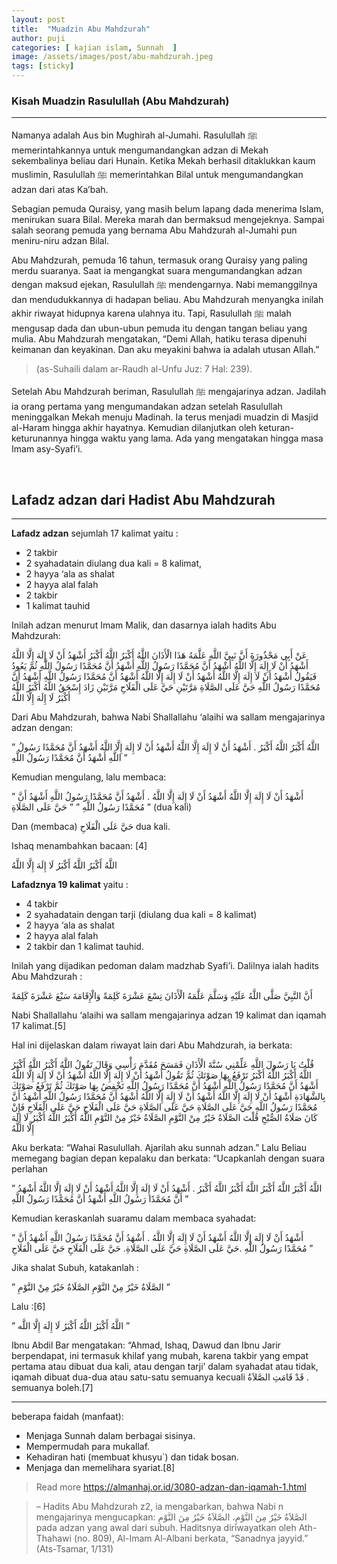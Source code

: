 ```yaml
---
layout: post
title:  "Muadzin Abu Mahdzurah"
author: puji
categories: [ kajian islam, Sunnah  ]
image: /assets/images/post/abu-mahdzurah.jpeg
tags: [sticky]
---
```


### Kisah Muadzin Rasulullah (Abu Mahdzurah)
***

Namanya adalah Aus bin Mughirah al-Jumahi. Rasulullah ﷺ memerintahkannya untuk mengumandangkan adzan di Mekah
sekembalinya beliau dari Hunain.
Ketika Mekah berhasil ditaklukkan kaum muslimin, Rasulullah ﷺ memerintahkan Bilal untuk mengumandangkan adzan
dari atas Ka’bah.

Sebagian pemuda Quraisy, yang masih belum lapang dada menerima Islam, menirukan suara Bilal.
Mereka marah dan bermaksud mengejeknya. Sampai salah seorang pemuda yang bernama Abu Mahdzurah al-Jumahi pun
meniru-niru adzan Bilal.

Abu Mahdzurah, pemuda 16 tahun, termasuk orang Quraisy yang paling merdu suaranya. Saat ia mengangkat suara
mengumandangkan adzan dengan maksud ejekan, Rasulullah ﷺ mendengarnya. Nabi memanggilnya dan mendudukkannya
di hadapan beliau. Abu Mahdzurah menyangka inilah akhir riwayat hidupnya karena ulahnya itu. Tapi,
Rasulullah ﷺ malah mengusap dada dan ubun-ubun pemuda itu dengan tangan beliau yang mulia. Abu Mahdzurah mengatakan,
“Demi Allah, hatiku terasa dipenuhi keimanan dan keyakinan. Dan aku meyakini bahwa ia adalah utusan Allah.”

<blockquote>
(as-Suhaili dalam ar-Raudh al-Unfu Juz: 7 Hal: 239).
</blockquote>

Setelah Abu Mahdzurah beriman, Rasulullah ﷺ mengajarinya adzan.
Jadilah ia orang pertama yang mengumandakan adzan setelah Rasulullah meninggalkan Mekah menuju Madinah.
Ia terus menjadi muadzin di Masjid al-Haram hingga akhir hayatnya. Kemudian dilanjutkan oleh keturan-keturunannya hingga waktu yang lama.
Ada yang mengatakan hingga masa Imam asy-Syafi’i.
</details>
<br/>

## Lafadz adzan dari Hadist Abu Mahdzurah
*    *    *

__Lafadz adzan__ sejumlah 17 kalimat yaitu :
* 2 takbir
* 2 syahadatain diulang dua kali = 8 kalimat,
* 2 hayya ‘ala as shalat
* 2 hayya alal falah
* 2 takbir
* 1 kalimat tauhid

Inilah adzan menurut Imam Malik, dan dasarnya ialah
hadits Abu Mahdzurah:

عَنْ أَبِي مَحْذُورَةَ أَنَّ نَبِيَّ اللَّهِ عَلَّمَهُ هَذَا الْأَذَانَ اللَّهُ أَكْبَرُ اللَّهُ أَكْبَرُ أَشْهَدُ أَنْ لَا إِلَهَ إِلَّا اللَّهُ أَشْهَدُ أَنْ لَا إِلَهَ إِلَّا اللَّهُ أَشْهَدُ أَنَّ مُحَمَّدًا رَسُولُ اللَّهِ أَشْهَدُ أَنَّ مُحَمَّدًا رَسُولُ اللَّهِ ثُمَّ يَعُودُ فَيَقُولُ أَشْهَدُ أَنْ لَا إِلَهَ إِلَّا اللَّهُ أَشْهَدُ أَنْ لَا إِلَهَ إِلَّا اللَّهُ أَشْهَدُ أَنَّ مُحَمَّدًا رَسُولُ اللَّهِ أَشْهَدُ أَنَّ مُحَمَّدًا رَسُولُ اللَّهِ حَيَّ عَلَى الصَّلَاةِ مَرَّتَيْنِ حَيَّ عَلَى الْفَلَاحِ مَرَّتَيْنِ زَادَ إِسْحَقُ اللَّهُ أَكْبَرُ اللَّهُ أَكْبَرُ لَا إِلَهَ إِلَّا اللَّهُ

Dari Abu Mahdzurah, bahwa Nabi Shallallahu ‘alaihi wa sallam mengajarinya adzan dengan:

” اللَّهُ أَكْبَرُ اللَّهُ أَكْبَرُ . أَشْهَدُ أَنْ لَا إِلَهَ إِلَّا اللَّهُ أَشْهَدُ أَنْ لَا إِلَهَ إِلَّا اللَّهُ
أَشْهَدُ أَنَّ مُحَمَّدًا رَسُولُ اللَّهِ أَشْهَدُ أَنَّ مُحَمَّدًا رَسُولُ اللَّهِ ”

Kemudian mengulang, lalu membaca:

” أَشْهَدُ أَنْ لَا إِلَهَ إِلَّا اللَّهُ أَشْهَدُ أَنْ لَا إِلَهَ إِلَّا اللَّهُ . أَشْهَدُ أَنَّ مُحَمَّدًا رَسُولُ اللَّهِ أَشْهَدُ أَنَّ مُحَمَّدًا رَسُولُ اللَّهِ ”
” حَيَّ عَلَى الصَّلَاةِ ” (dua kali)

Dan (membaca) حَيَّ عَلَى الْفَلَاحِ dua kali.

Ishaq menambahkan bacaan: [4]

اللَّهُ أَكْبَرُ اللَّهُ أَكْبَرُ لَا إِلَهَ إِلَّا اللَّهُ

__Lafadznya 19 kalimat__ yaitu :
* 4 takbir
* 2 syahadatain dengan tarji (diulang dua kali = 8 kalimat)
* 2 hayya ‘ala as shalat
* 2 hayya alal falah
* 2 takbir dan 1 kalimat tauhid.

Inilah yang dijadikan pedoman dalam madzhab Syafi’i.
Dalilnya ialah hadits Abu Mahdzurah :

أَنَّ النَّبِيَّ صَلَّى اللَّهُ عَلَيْهِ وَسَلَّمَ عَلَّمَهُ الْأَذَانَ تِسْعَ عَشْرَةَ كَلِمَةً وَالْإِقَامَةَ سَبْعَ عَشْرَةَ كَلِمَةً

Nabi Shallallahu ‘alaihi wa sallam mengajarinya adzan 19 kalimat dan iqamah 17 kalimat.[5]

Hal ini dijelaskan dalam riwayat lain dari Abu Mahdzurah, ia berkata:

قُلْتُ يَا رَسُولَ اللَّهِ عَلِّمْنِي سُنَّةَ الْأَذَانِ فَمَسَحَ مُقَدَّمَ رَأْسِي وَقَالَ تَقُولُ اللَّهُ أَكْبَرُ اللَّهُ أَكْبَرُ اللَّهُ أَكْبَرُ اللَّهُ أَكْبَرُ تَرْفَعُ بِهَا صَوْتَكَ ثُمَّ تَقُولُ أَشْهَدُ أَنْ لَا إِلَهَ إِلَّا اللَّهُ أَشْهَدُ أَنْ لَا إِلَهَ إِلَّا اللَّهُ أَشْهَدُ أَنَّ مُحَمَّدًا رَسُولُ اللَّهِ أَشْهَدُ أَنَّ مُحَمَّدًا رَسُولُ اللَّهِ تَخْفِضُ بِهَا صَوْتَكَ ثُمَّ تَرْفَعُ صَوْتَكَ بِالشَّهَادَةِ أَشْهَدُ أَنْ لَا إِلَهَ إِلَّا اللَّهُ أَشْهَدُ أَنْ لَا إِلَهَ إِلَّا اللَّهُ أَشْهَدُ أَنَّ مُحَمَّدًا رَسُولُ اللَّهِ أَشْهَدُ أَنَّ مُحَمَّدًا رَسُولُ اللَّهِ حَيَّ عَلَى الصَّلَاةِ حَيَّ عَلَى الصَّلَاةِ حَيَّ عَلَى الْفَلَاحِ حَيَّ عَلَى الْفَلَاحِ فَإِنْ كَانَ صَلَاةُ الصُّبْحِ قُلْتَ الصَّلَاةُ خَيْرٌ مِنْ النَّوْمِ الصَّلَاةُ خَيْرٌ مِنْ النَّوْمِ اللَّهُ أَكْبَرُ اللَّهُ أَكْبَرُ لَا إِلَهَ إِلَّا اللَّهُ

Aku berkata: “Wahai Rasulullah. Ajarilah aku sunnah adzan.” Lalu Beliau memegang bagian depan kepalaku dan berkata: “Ucapkanlah dengan suara perlahan

” اللَّهُ أَكْبَرُ اللَّهُ أَكْبَرُ اللَّهُ أَكْبَرُ اللَّهُ أَكْبَرُ . أَشْهَدُ أَنْ لَا إِلَهَ إِلَّا اللَّهُ أَشْهَدُ أَنْ لَا إِلَهَ إِلَّا اللَّهُ
أَشْهَدُ أَنَّ مُحَمَّدًا رَسُولُ اللَّهِ أَشْهَدُ أَنَّ مُحَمَّدًا رَسُولُ اللَّهِ ”

Kemudian keraskanlah suaramu dalam membaca syahadat:

” أَشْهَدُ أَنْ لَا إِلَهَ إِلَّا اللَّهُ أَشْهَدُ أَنْ لَا إِلَهَ إِلَّا اللَّهُ .
أَشْهَدُ أَنَّ مُحَمَّدًا رَسُولُ اللَّهِ أَشْهَدُ أَنَّ مُحَمَّدًا رَسُولُ اللَّهِ .حَيَّ عَلَى الصَّلَاةِ حَيَّ عَلَى الصَّلَاةِ. حَيَّ عَلَى الْفَلَاحِ حَيَّ عَلَى الْفَلَاحِ ”

Jika shalat Subuh, katakanlah :

” الصَّلَاةُ خَيْرٌ مِنْ النَّوْمِ الصَّلَاةُ خَيْرٌ مِنْ النَّوْمِ ”

Lalu :[6]

” اللَّهُ أَكْبَرُ اللَّهُ أَكْبَرُ لَا إِلَهَ إِلَّا اللَّه ”

Ibnu Abdil Bar mengatakan: “Ahmad, Ishaq, Dawud dan Ibnu Jarir berpendapat, ini termasuk khilaf yang mubah,
karena takbir yang empat pertama atau dibuat dua kali, atau dengan tarji’ dalam syahadat atau tidak, iqamah
dibuat dua-dua atau satu-satu semuanya kecuali قَدْ قَامَتِ الصَّلاَةُ . semuanya boleh.[7]

***

   beberapa faidah (manfaat):
* Menjaga Sunnah dalam berbagai sisinya.
* Mempermudah para mukallaf.
* Kehadiran hati (membuat khusyu`) dan tidak bosan.
* Menjaga dan memelihara syariat.[8]

>Read more https://almanhaj.or.id/3080-adzan-dan-iqamah-1.html

   >– Hadits Abu Mahdzurah z2, ia mengabarkan,
bahwa Nabi n mengajarinya mengucapkan: الصَّلاَةُ خَيْرٌ مِنَ النَّوْمِ، الصَّلاَةُ خَيْرٌ مِنَ النَّوْمِ
pada adzan yang awal dari subuh. Haditsnya diriwayatkan oleh Ath-Thahawi (no. 809),
Al-Imam Al-Albani berkata, “Sanadnya jayyid.”
(Ats-Tsamar, 1/131)
